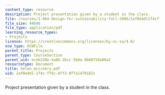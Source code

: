 ```yaml
---
content_type: resource
description: Project presentation given by a student in the class.
file: /courses/1-964-design-for-sustainability-fall-2006/2af0e4d11f4cff6c8ff30ffa1470182c_helen_mccreery.pdf
file_size: 44646
file_type: application/pdf
learning_resource_types:
- Projects
license: https://creativecommons.org/licenses/by-nc-sa/4.0/
ocw_type: OCWFile
parent_title: Projects
parent_type: CourseSection
parent_uid: eceb230e-4a86-2bcc-5b0a-9b00758a86a2
resourcetype: Document
title: helen_mccreery.pdf
uid: 2af0e4d1-1f4c-ff6c-8ff3-0ffa1470182c
---
```

Project presentation given by a student in the class.